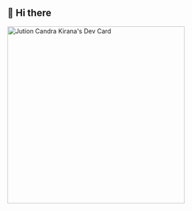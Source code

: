 ## 👋 Hi there

<a href="https://app.daily.dev/jutionck"><img src="https://api.daily.dev/devcards/275b7e014e4a44048b8efef718c58454.png?r=ox9" width="400" alt="Jution Candra Kirana's Dev Card"/></a>
